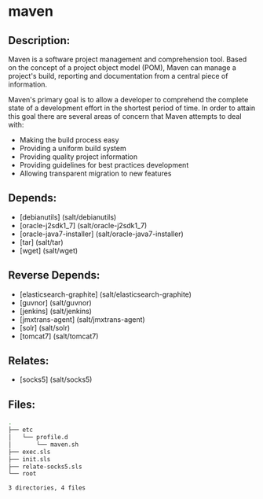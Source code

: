 # maven

## Description:

Maven is a software project management and comprehension tool. Based on the concept of a project object model (POM), Maven can manage a project's build, reporting and documentation from a central piece of information.

Maven's primary goal is to allow a developer to comprehend the complete state of a development effort in the shortest period of time. In order to attain this goal there are several areas of concern that Maven attempts to deal with:

  * Making the build process easy
  * Providing a uniform build system
  * Providing quality project information
  * Providing guidelines for best practices development
  * Allowing transparent migration to new features

## Depends:

  -  [debianutils] (salt/debianutils)
  -  [oracle-j2sdk1\_7] (salt/oracle-j2sdk1_7)
  -  [oracle-java7-installer] (salt/oracle-java7-installer)
  -  [tar] (salt/tar)
  -  [wget] (salt/wget)

## Reverse Depends:

  -  [elasticsearch-graphite] (salt/elasticsearch-graphite)
  -  [guvnor] (salt/guvnor)
  -  [jenkins] (salt/jenkins)
  -  [jmxtrans-agent] (salt/jmxtrans-agent)
  -  [solr] (salt/solr)
  -  [tomcat7] (salt/tomcat7)

## Relates:

  -  [socks5] (salt/socks5)

## Files:

```bash
.
├── etc
│   └── profile.d
│       └── maven.sh
├── exec.sls
├── init.sls
├── relate-socks5.sls
└── root

3 directories, 4 files
```
